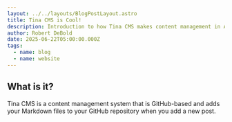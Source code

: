 ```yaml
---
layout: ../../layouts/BlogPostLayout.astro
title: Tina CMS is Cool!
description: Introduction to how Tina CMS makes content management in Astro super easy
author: Robert DeBold
date: 2025-06-22T05:00:00.000Z
tags:
  - name: blog
  - name: website
---
```


## What is it?

Tina CMS is a content management system that is GitHub-based and adds your Markdown files to your GitHub repository when you add a new post.
